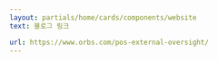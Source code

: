 ```yaml
---
layout: partials/home/cards/components/website
text: 블로그 링크

url: https://www.orbs.com/pos-external-oversight/
---
```

